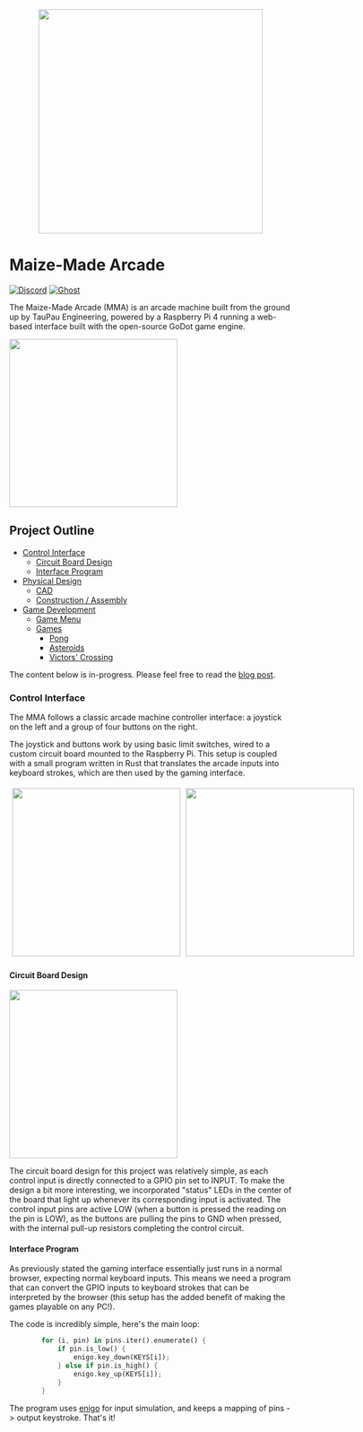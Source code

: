 <div align="center">
  <img src="https://materials.tpeng.cc/proj/mma/title-logo.png" width="400" height="auto" />
</div>

# Maize-Made Arcade

[![Discord](https://img.shields.io/discord/1080338019309060116.svg?logo=discord&style=flat-square&color=219779&logoColor=white&label=‎ )](https://discord.gg/uvv5CFp65X)
[![Ghost](https://img.shields.io/static/v1?style=flat-square&message=Blog%20Posts&color=219779&logo=Ghost&logoColor=white&label=‎ )](https://logs.tpeng.cc/tag/maize-made-arcade)

The Maize-Made Arcade (MMA) is an arcade machine built from the ground up by TauPau Engineering, powered by a Raspberry Pi 4 running a web-based interface built with the open-source GoDot game engine.

<img src="https://materials.tpeng.cc/proj/mma/mma_real.jpg" width="300" height="auto" />

## Project Outline
- [Control Interface](#control-interface)
  - [Circuit Board Design](#circuit-board-design)
  - [Interface Program](#interface-program)
- [Physical Design]()
  - [CAD]()
  - [Construction / Assembly]()
- [Game Development]()
  - [Game Menu]()
  - [Games]()
    - [Pong]()
    - [Asteroids]()
    - [Victors' Crossing]()


The content below is in-progress. Please feel free to read the [blog post](https://logs.tpeng.cc/tag/maize-made-arcade).

### Control Interface
The MMA follows a classic arcade machine controller interface: a joystick on the left and a group of four buttons on the right. 

The joystick and buttons work by using basic limit switches, wired to a custom circuit board mounted to the Raspberry Pi. This setup is coupled with a small program written in Rust that translates the arcade inputs into keyboard strokes, which are then used by the gaming interface. 

<div style="display: flex;">
  <img style="flex: 50%; padding: 5px;" src="https://materials.tpeng.cc/proj/mma/control_wiring.jpg" width="300" height="auto" />
  <img style="flex: 50%; padding: 5px;" src="https://materials.tpeng.cc/proj/mma/pcb_real.jpg" width="300" height="auto" />
</div>

#### Circuit Board Design
<img src="https://materials.tpeng.cc/proj/mma/pcb-2d.png" width="300" height="auto" />

The circuit board design for this project was relatively simple, as each control input is directly connected to a GPIO pin set to INPUT. To make the design a bit more interesting, we incorporated "status" LEDs in the center of the board that light up whenever its corresponding input is activated. The control input pins are active LOW (when a button is pressed the reading on the pin is LOW), as the buttons are pulling the pins to GND when pressed, with the internal pull-up resistors completing the control circuit.

#### Interface Program
As previously stated the gaming interface essentially just runs in a normal browser, expecting normal keyboard inputs. This means we need a program that can convert the GPIO inputs to keyboard strokes that can be interpreted by the browser (this setup has the added benefit of making the games playable on any PC!).


The code is incredibly simple, here's the main loop:
```rust
        for (i, pin) in pins.iter().enumerate() {
            if pin.is_low() {
                enigo.key_down(KEYS[i]);
            } else if pin.is_high() {
                enigo.key_up(KEYS[i]);
            }
        }
```

The program uses [enigo](https://github.com/enigo-rs/enigo) for input simulation, and keeps a mapping of pins -> output keystroke. That's it!
